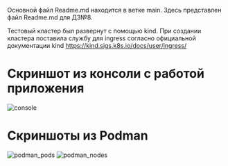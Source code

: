 Основной файл Readme.md находится в ветке main.
Здесь представлен файл Readme.md для ДЗ№8.

Тестовый кластер был развернут с помощью kind. 
При создании кластера поставила службу для ingress согласно официальной документации kind 
https://kind.sigs.k8s.io/docs/user/ingress/

# Скриншот из консоли с работой приложения
![console](https://github.com/user-attachments/assets/7ef8e898-baad-486b-a817-2c83e53f8c05)

# Скриншоты из Podman
![podman_pods](https://github.com/user-attachments/assets/f71d742c-6125-4e2c-b5be-449e727d97e0)
![podman_nodes](https://github.com/user-attachments/assets/cdc6a65e-5d9a-406a-882d-2d3bd8a5ffe9)
